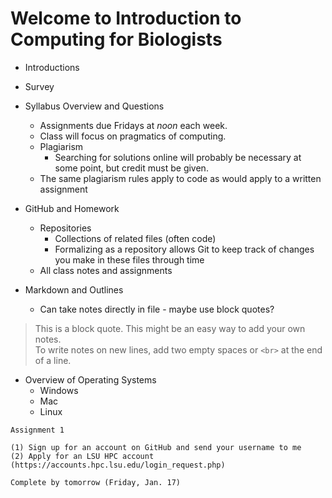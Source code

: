 # Welcome to Introduction to Computing for Biologists

- Introductions

- Survey

- Syllabus Overview and Questions
	- Assignments due Fridays at _noon_ each week.
	- Class will focus on pragmatics of computing.
	- Plagiarism
		- Searching for solutions online will probably be necessary at some point, but credit must be given.
    - The same plagiarism rules apply to code as would apply to a written assignment

- GitHub and Homework
	- Repositories
		- Collections of related files (often code)
		- Formalizing as a repository allows Git to keep track of changes you make in these files through time
    - All class notes and assignments
    
- Markdown and Outlines
	- Can take notes directly in file - maybe use block quotes?
    
> This is a block quote.
> This might be an easy way to add your own notes.<br>
> To write notes on new lines, add two empty spaces or `<br>` at the end of a line.

- Overview of Operating Systems
  - Windows
  - Mac
  - Linux

```
Assignment 1

(1) Sign up for an account on GitHub and send your username to me
(2) Apply for an LSU HPC account (https://accounts.hpc.lsu.edu/login_request.php)

Complete by tomorrow (Friday, Jan. 17)
```
